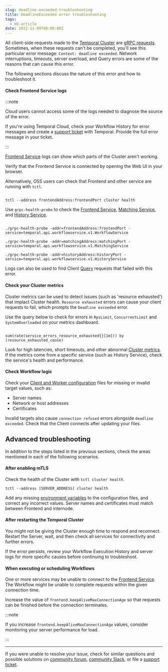 ```yaml
---
slug: deadline-exceeded-troubleshooting
title: DeadlineExceeded error troubleshooting
tags:
  - kb-article
date: 2022-11-09T00:00:00Z
---
```


All client-side requests made to the [Temporal Cluster](/concepts/what-is-a-temporal-cluster) are [gRPC requests](https://grpc.io/docs/what-is-grpc/core-concepts/#deadlines).
Sometimes, when these requests can't be completed, you'll see this particular error message: `Context: deadline exceeded`.
Network interruptions, timeouts, server overload, and Query errors are some of the reasons that can cause this error.

The following sections discuss the nature of this error and how to troubleshoot it.

<!-- truncate -->

#### Check Frontend Service logs

:::note

Cloud users cannot access some of the logs needed to diagnose the source of the error.

If you're using Temporal Cloud, check your Workflow History for error messages and create a [support ticket](https://support.temporal.io/) with Temporal.
Provide the full error message in your ticket.

:::

[Frontend Service](/clusters/#frontend-service) logs can show which parts of the Cluster aren't working.

Verify that the Frontend Service is connected by opening the Web UI in your browser.

Alternatively, OSS users can check that Frontend and other service are running with `tctl`.

```

tctl --address frontendAddress:frontendPort cluster health

```

Use `grpc-health-probe` to check the [Frontend Service](/clusters#frontend-service), [Matching Service](/clusters#matching-service), and [History Service](/clusters#history-service).

```

./grpc-health-probe -addr=frontendAddress:frontendPort -service=temporal.api.workflowservice.v1.WorkflowService

./grpc-health-probe -addr=matchingAddress:matchingPort -service=temporal.api.workflowservice.v1.MatchingService

./grpc-health-probe -addr=historyAddress:historyPort -service=temporal.api.workflowservice.v1.HistoryService

```

Logs can also be used to find Client [Query](/workflows#queries) requests that failed with this error.

#### Check your Cluster metrics

Cluster metrics can be used to detect issues (such as 'resource exhausted') that implact Cluster health.
`Resource exhausted` errors can cause your client requests to fail, which prompts the `Deadline exceeded` error.

Use the query below to check for errors in `RpsLimit`, `ConcurrentLimit` and `SystemOverloaded` on your metrics dashboard.

```

sum(rate(service_errors_resource_exhausted{}[1m])) by (resource_exhausted_cause)

```

Look for high latencies, short timeouts, and other abnormal [Cluster metrics](/references/cluster-metrics).
If the metrics come from a specific service (such as History Service), check the service's health and performance.

#### Check Workflow logic

Check your [Client and Worker configuration](/references/configuration) files for missing or invalid target values, such as:

- Server names
- Network or host addresses
- Certificates

Invalid targets also cause `connection refused` errors alongside `deadline exceeded`.
Check that the Client connects after updating your files.

## Advanced troubleshooting

In addition to the steps listed in the previous sections, check the areas mentioned in each of the following scenarios.

#### After enabling mTLS

Check the health of the Cluster with `tctl cluster health`.

```
tctl --address [SERVER_ADDRESS] cluster health
```

Add any missing [environment variables](/references/web-ui-environment-variables) to the configuration files, and correct any incorrect values.
Server names and certificates must match between Frontend and internode.

#### After restarting the Temporal Cluster

You might not be giving the Cluster enough time to respond and reconnect.
Restart the Server, wait, and then check all services for connectivity and further errors.

If the error persists, review your Workflow Execution History and server logs for more specific causes before continuing to troubleshoot.

#### When executing or scheduling Workflows

One or more services may be unable to connect to the [Frontend Service](/clusters#frontend-service).
The Workflow might be unable to complete requests within the given connection time.

Increase the value of `frontend.keepAliveMaxConnectionAge` so that requests can be finished before the connection terminates.

:::note

If you increase `frontend.keepAliveMaxConnectionAge` values, consider monitoring your server performance for load.

:::

---

If you were unable to resolve your issue, check for similar questions and possible solutions on [community forum](https://community.temporal.io), [community Slack](https://temporal.io/slack), or file a [support ticket](https://support.temporal.io/).
